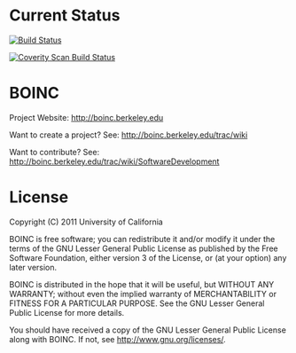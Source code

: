 # Current Status

[![Build Status](https://travis-ci.org/BOINC/boinc.svg?branch=master)](https://travis-ci.org/BOINC/boinc)

[![Coverity Scan Build Status](https://scan.coverity.com/projects/4226/badge.svg)](https://scan.coverity.com/projects/boinc-boinc)

# BOINC

Project Website: http://boinc.berkeley.edu

Want to create a project?
See: http://boinc.berkeley.edu/trac/wiki

Want to contribute?
See: http://boinc.berkeley.edu/trac/wiki/SoftwareDevelopment

# License
Copyright (C) 2011 University of California

BOINC is free software; you can redistribute it and/or modify it
under the terms of the GNU Lesser General Public License
as published by the Free Software Foundation,
either version 3 of the License, or (at your option) any later version.

BOINC is distributed in the hope that it will be useful,
but WITHOUT ANY WARRANTY; without even the implied warranty of
MERCHANTABILITY or FITNESS FOR A PARTICULAR PURPOSE.
See the GNU Lesser General Public License for more details.

You should have received a copy of the GNU Lesser General Public License
along with BOINC.  If not, see <http://www.gnu.org/licenses/>.
